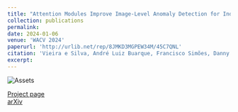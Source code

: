 ```yaml
---
title: "Attention Modules Improve Image-Level Anomaly Detection for Industrial Inspection: A DifferNet Case Study"
collection: publications
permalink: 
date: 2024-01-06
venue: 'WACV 2024'
paperurl: 'http://urlib.net/rep/8JMKD3MGPEW34M/45C7QNL'
citation: 'Vieira e Silva, André Luiz Buarque, Francisco Simões, Danny Kowerko, Tobias Schlosser, Felipe Battisti, Veronica Teichrieb. "Attention Modules Improve Image-Level Anomaly Detection for Industrial Inspection: A DifferNet Case Study." <i> arXiv preprint arXiv:2311.02747</i> (2023).'
excerpt: 
---
```

![Assets](https://andreluizbvs.github.io/files/insplad-gradcam.png)

[Project page](https://andreluizbvs.github.io/AttentDifferNet/) <br />
[arXiv](https://arxiv.org/abs/2311.02747)
